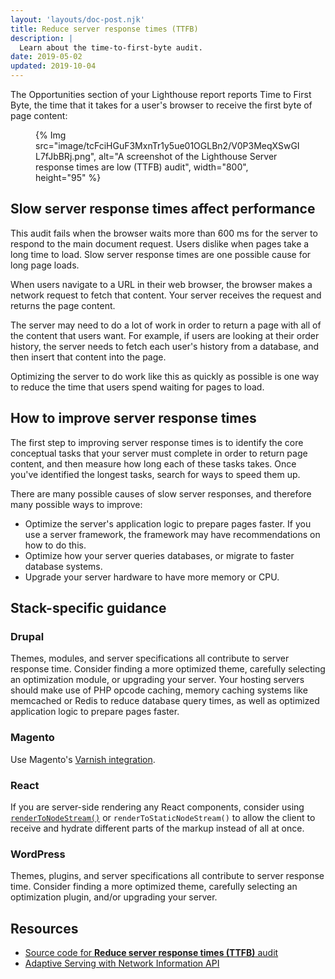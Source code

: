 ```yaml
---
layout: 'layouts/doc-post.njk'
title: Reduce server response times (TTFB)
description: |
  Learn about the time-to-first-byte audit.
date: 2019-05-02
updated: 2019-10-04
---
```


The Opportunities section of your Lighthouse report
reports Time to First Byte,
the time that it takes for a user's browser
to receive the first byte of page content:

<figure>
  {% Img src="image/tcFciHGuF3MxnTr1y5ue01OGLBn2/V0P3MeqXSwGIL7fJbBRj.png", alt="A screenshot of the Lighthouse Server response times are low (TTFB) audit", width="800", height="95" %}
</figure>

## Slow server response times affect performance

This audit fails when the browser waits more than 600&nbsp;ms
for the server to respond to the main document request.
Users dislike when pages take a long time to load.
Slow server response times are one possible cause for long page loads.

When users navigate to a URL in their web browser,
the browser makes a network request to fetch that content.
Your server receives the request and returns the page content.

The server may need to do a lot of work in order to return a page with all of the content that users want.
For example, if users are looking at their order history,
the server needs to fetch each user's history from a database,
and then insert that content into the page.

Optimizing the server to do work like this as quickly as possible is one way to reduce the time that users spend waiting for pages to load.

## How to improve server response times

The first step to improving server response times is to identify the core conceptual tasks that your server must complete in order to return page content,
and then measure how long each of these tasks takes. Once you've identified the longest tasks, search for ways to speed them up.

There are many possible causes of slow server responses, and therefore many possible ways to improve:

- Optimize the server's application logic to prepare pages faster. If you use a server framework, the framework may have recommendations on how to do this.
- Optimize how your server queries databases, or migrate to faster database systems.
- Upgrade your server hardware to have more memory or CPU.

## Stack-specific guidance

### Drupal

Themes, modules, and server specifications all contribute to server response
time. Consider finding a more optimized theme, carefully selecting an
optimization module, or upgrading your server. Your hosting servers should make
use of PHP opcode caching, memory caching systems like memcached or Redis to
reduce database query times, as well as optimized application logic to prepare
pages faster.

### Magento

Use Magento's [Varnish integration](https://devdocs.magento.com/guides/v2.3/config-guide/varnish/config-varnish.html).

### React

If you are server-side rendering any React components, consider using
[`renderToNodeStream()`](https://reactjs.org/docs/react-dom-server.html#rendertonodestream)
or `renderToStaticNodeStream()` to allow the client to receive and hydrate
different parts of the markup instead of all at once.

### WordPress

Themes, plugins, and server specifications all contribute to server response
time. Consider finding a more optimized theme, carefully selecting an
optimization plugin, and/or upgrading your server.

## Resources

- [Source code for **Reduce server response times (TTFB)** audit](https://github.com/GoogleChrome/lighthouse/blob/master/lighthouse-core/audits/server-response-time.js)
- [Adaptive Serving with Network Information API](https://web.dev/adaptive-serving-based-on-network-quality/)
